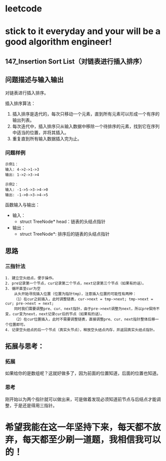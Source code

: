 # leetcode
# stick to it everyday and your will be a good algorithm engineer!
## 147_Insertion Sort List（对链表进行插入排序）
## 问题描述与输入输出
对链表进行插入排序。

插入排序算法：

1. 插入排序是迭代的，每次只移动一个元素，直到所有元素可以形成一个有序的输出列表。
2. 每次迭代中，插入排序只从输入数据中移除一个待排序的元素，找到它在序列中适当的位置，并将其插入。
3. 重复直到所有输入数据插入完为止。


### 问题样例

	示例1：
	输入: 4->2->1->3
	输出: 1->2->3->4
	
	示例2：
	输入: -1->5->3->4->0
	输出: -1->0->3->4->5
	

函数输入与输出：
* 输入：
	* struct TreeNode* head：链表的头结点指针
* 输出：
	* struct TreeNode*: 排序后的链表的头结点指针

## 思路			
### 三指针法

	1. 建立空头结点，便于操作。
	2. pre记录第一个节点，cur记录第二个节点，next记录第三个节点（如果有的话）。
	3. 循环直至cur为空
		从头开始寻找插入位置（位置为指针tmp），注意插入位置的可能性有两种：
		（1）在cur之前插入，此时调整链表，cur->next = tmp->next; tmp->next = cur; pre->next = next; 
		同时我们需要调整pre、cur、next指针，由于pre->next调整为next，所以pre保持不变，cur变为next，next记录cur后的节点（如果有的话）。
		（2）在cur位置插入，此时不需要调整链表，直接调整pre、cur、next指针整体后移一个位置即可。
	4. 记录空头结点的后一个节点（真实头节点），释放空头结点内存，并返回真实头结点指针。

	
## 拓展与思考：
### 拓展
如果给你的是数组呢？这就好做多了，因为前面的位置知道，后面的位置也知道。
### 思考
刚开始以为两个指针就可以做出来，可是做着发现必须知道前节点与后结点才能调整，于是还是得用三指针。
	  
# 希望我能在这一年坚持下来，每天都不放弃，每天都至少刷一道题，我相信我可以的！

